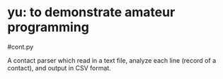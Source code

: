 yu: to demonstrate amateur programming
======================================

#cont.py

A contact parser which read in a text file, analyze each line (record
of a contact), and output in CSV format.

